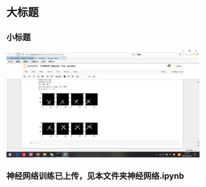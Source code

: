 # 大标题

## 小标题
![](https://github.com/wmmz/wmmz233/blob/master/%E5%9B%BE%E7%89%87.png)
## 神经网络训练已上传，见本文件夹神经网络.ipynb
